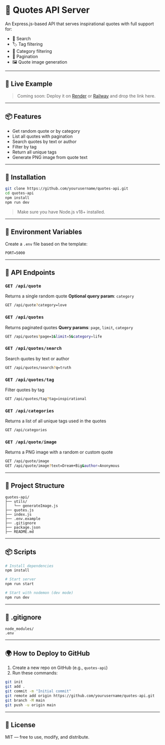 # 📜 Quotes API Server

An Express.js-based API that serves inspirational quotes with full support for:

* 🔎 Search
* 🏷️ Tag filtering
* 🎯 Category filtering
* 📄 Pagination
* 🖼️ Quote image generation

---

## 🚀 Live Example

> Coming soon: Deploy it on [Render](https://render.com) or [Railway](https://railway.app) and drop the link here.

---

## 📦 Features

* Get random quote or by category
* List all quotes with pagination
* Search quotes by text or author
* Filter by tag
* Return all unique tags
* Generate PNG image from quote text

---

## 🔧 Installation

```bash
git clone https://github.com/yourusername/quotes-api.git
cd quotes-api
npm install
npm run dev
```

> Make sure you have Node.js v18+ installed.

---

## 🔐 Environment Variables

Create a `.env` file based on the template:

```env
PORT=5000
```

---

## 📡 API Endpoints

### `GET /api/quote`

Returns a single random quote
**Optional query param**: `category`

```bash
GET /api/quote?category=love
```

### `GET /api/quotes`

Returns paginated quotes
**Query params**: `page`, `limit`, `category`

```bash
GET /api/quotes?page=1&limit=5&category=life
```

### `GET /api/quotes/search`

Search quotes by text or author

```bash
GET /api/quotes/search?q=truth
```

### `GET /api/quotes/tag`

Filter quotes by tag

```bash
GET /api/quotes/tag?tag=inspirational
```

### `GET /api/categories`

Returns a list of all unique tags used in the quotes

```bash
GET /api/categories
```

### `GET /api/quote/image`

Returns a PNG image with a random or custom quote

```bash
GET /api/quote/image
GET /api/quote/image?text=Dream+Big&author=Anonymous
```

---

## 📁 Project Structure

```
quotes-api/
├── utils/
│   └── generateImage.js
├── quotes.js
├── index.js
├── .env.example
├── .gitignore
├── package.json
├── README.md
```

---

## 📦 Scripts

```bash
# Install dependencies
npm install

# Start server
npm run start

# Start with nodemon (dev mode)
npm run dev
```

---

## 🛑 .gitignore

```
node_modules/
.env
```

---

## 🌍 How to Deploy to GitHub

1. Create a new repo on GitHub (e.g., `quotes-api`)
2. Run these commands:

```bash
git init
git add .
git commit -m "Initial commit"
git remote add origin https://github.com/yourusername/quotes-api.git
git branch -M main
git push -u origin main
```

---

## 📃 License

MIT — free to use, modify, and distribute.
